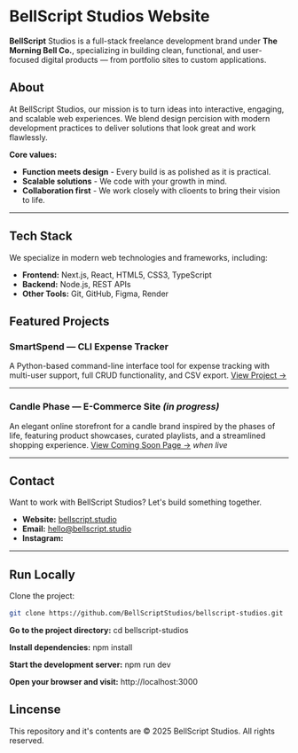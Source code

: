 <p align="center>
    <img src="/public/bs-studio-logo-trsp.PNG" alt="BellScript Studios Banner" height="200">
</p>
    
# BellScript Studios Website

**BellScript** Studios is a full-stack freelance development brand under **The Morning Bell Co.**, specializing in building clean, functional, and user-focused digital products — from portfolio sites to custom applications.

## About

At BellScript Studios, our mission is to turn ideas into interactive, engaging, and scalable web experiences. We blend design percision with modern development practices to deliver solutions that look great and work flawlessly.

**Core values:**
- **Function meets design** - Every build is as polished as it is practical.
- **Scalable solutions** - We code with your growth in mind.
- **Collaboration first** - We work closely with clioents to bring their vision to life.

---

## Tech Stack

We specialize in modern web technologies and frameworks, including:

- **Frontend:** Next.js, React, HTML5, CSS3, TypeScript
- **Backend:** Node.js, REST APIs
- **Other Tools:** Git, GitHub, Figma, Render

## Featured Projects

### **SmartSpend — CLI Expense Tracker**
A Python-based command-line interface tool for expense tracking with multi-user support, full CRUD functionality, and CSV export.
[View Project →](https://github.com/MTinsley00/CLI_Expense_Tracker.git)

---

### **Candle Phase — E-Commerce Site** *(in progress)*
An elegant online storefront for a candle brand inspired by the phases of life, featuring product showcases, curated playlists, and a streamlined shopping experience.
[View Coming Soon Page →](https://candlephase.com) *when live*

---

## Contact

Want to work with BellScript Studios? Let's build something together.

- **Website:** [bellscript.studio](https://bellscript.studio)
- **Email:** [hello@bellscript.studio](mailto:hello@bellscript.studio)
- **Instagram:** 

---

## Run Locally 
Clone the project:
```bash
git clone https://github.com/BellScriptStudios/bellscript-studios.git
```

**Go to the project directory:**
cd bellscript-studios

**Install dependencies:**
npm install

**Start the development server:**
npm run dev

**Open your browser and visit:**
http://localhost:3000

## Lincense

This repository and it's contents are © 2025 BellScript Studios. All rights reserved.